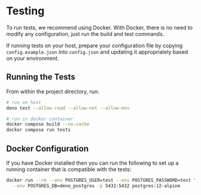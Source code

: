 # Testing

To run tests, we recommend using Docker. With Docker, there is no need to modify
any configuration, just run the build and test commands.

If running tests on your host, prepare your configuration file by copying
`config.example.json` into `config.json` and updating it appropriately based on
your environment.

## Running the Tests

From within the project directory, run:

```sh
# run on host
deno test --allow-read --allow-net --allow-env

# run in docker container
docker compose build --no-cache
docker compose run tests
```

## Docker Configuration

If you have Docker installed then you can run the following to set up a running
container that is compatible with the tests:

```sh
docker run --rm --env POSTGRES_USER=test --env POSTGRES_PASSWORD=test \
  --env POSTGRES_DB=deno_postgres -p 5432:5432 postgres:12-alpine
```
